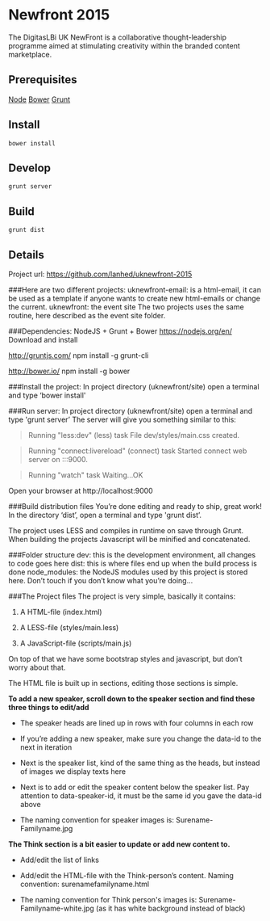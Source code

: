 # Newfront 2015
The DigitasLBi UK NewFront is a collaborative thought-leadership programme aimed at stimulating creativity within the branded content marketplace. 

## Prerequisites
[Node](https://nodejs.org/)
[Bower](http://bower.io/)
[Grunt](http://gruntjs.com/)


## Install
```
bower install
```

## Develop
```
grunt server
```

## Build
```
grunt dist
```

## Details
Project url: https://github.com/lanhed/uknewfront-2015

###Here are two different projects:
uknewfront-email: is a html-email, it can be used as a template if anyone wants to create new html-emails or change the current.
uknewfront: the event site
The two projects uses the same routine, here described as the event site folder.

###Dependencies:
NodeJS + Grunt + Bower
https://nodejs.org/en/
Download and install

http://gruntjs.com/
npm install -g grunt-cli

http://bower.io/
npm install -g bower

###Install the project: 
In project directory (uknewfront/site) open a terminal and type ‘bower install'

###Run server:
In project directory (uknewfront/site) open a terminal and type 'grunt server’
The server will give you something similar to this:
>Running "less:dev" (less) task
>File dev/styles/main.css created.

>Running "connect:livereload" (connect) task
>Started connect web server on :::9000.

>Running "watch" task
>Waiting...OK

Open your browser at http://localhost:9000

###Build distribution files
You’re done editing and ready to ship, great work! In the directory ‘dist’, open a terminal and type 'grunt dist’.

The project uses LESS and compiles in runtime on save through Grunt. When building the projects Javascript will be minified and concatenated.

###Folder structure
dev: this is the development environment, all changes to code goes here
dist: this is where files end up when the build process is done
node_modules: the NodeJS modules used by this project is stored here. Don’t touch if you don’t know what you’re doing…

###The Project files
The project is very simple, basically it contains:

1. A HTML-file (index.html)

2. A LESS-file (styles/main.less)

3. A JavaScript-file (scripts/main.js)

On top of that we have some bootstrap styles and javascript, but don’t worry about that.

The HTML file is built up in sections, editing those sections is simple.

**To add a new speaker, scroll down to the speaker section and find these three things to edit/add**

* The speaker heads are lined up in rows with four columns in each row

* If you’re adding a new speaker, make sure you change the data-id to the next in iteration

* Next is the speaker list, kind of the same thing as the heads, but instead of images we display texts here

* Next is to add or edit the speaker content below the speaker list. Pay attention to data-speaker-id, it must be the same id you gave the data-id above

* The naming convention for speaker images is: Surename-Familyname.jpg

**The Think section is a bit easier to update or add new content to.**

* Add/edit the list of links

* Add/edit the HTML-file with the Think-person’s content. Naming convention: surenamefamilyname.html

* The naming convention for Think person's images is: Surename-Familyname-white.jpg (as it has white background instead of black)
